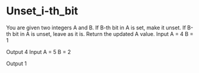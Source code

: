 # Unset_i-th_bit
You are given two integers A and B.
If B-th bit in A is set, make it unset.
If B-th bit in A is unset, leave as it is.
Return the updated A value.
Input
A = 4
B = 1

Output
4
Input
A = 5
B = 2

Output
1
